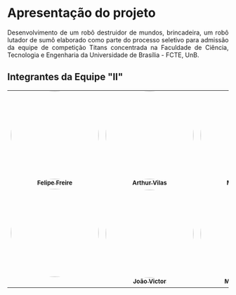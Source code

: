 
# Apresentação do projeto

<div style="text-align: justify;">
<p>
Desenvolvimento de um robô destruidor de mundos, brincadeira, um robô lutador de sumô elaborado como parte do processo seletivo para admissão da equipe de competição Titans concentrada na Faculdade de Ciência, Tecnologia e Engenharia da Universidade de Brasília - FCTE, UnB.
</p>
</div>

## Integrantes da Equipe "II"

<table>

<tr>
    <tr>
    <td align="center"><a href="https://github.com/FelipeFreire-gf"><img style="border-radius: 60%;" src="https://avatars.githubusercontent.com/u/62055315?v=4" width="200px;" alt=""/><br /><sub><b>Felipe Freire</b></sub></a><br />
    <td align="center"><a href="https://github.com/arthurvbl"><img style="border-radius: 60%;" src="https://avatars.githubusercontent.com/u/186127003?v=4" width="200px;" alt=""/><br /><sub><b>Arthur Vilas</b></sub></a><br />
    <td align="center"><a href="https://github.com/micaelnildoo"><img style="border-radius: 60%;" src="https://avatars.githubusercontent.com/u/113267642?v=4" width="200px;" alt=""/><br /><sub><b>Micael Nildo</b></sub></a><br />
    <td align="center"><a href="https://github.com/vitorreix"><img style="border-radius: 60%;" src="https://avatars.githubusercontent.com/u/189680932?v=4" width="200px;" alt=""/><br /><sub><b>Vitor Teixeira</b></sub></a><br />
    </tr>
    <tr>
    <td align="center"><a href="https://github.com/"><img style="border-radius: 60%;" src="https://avatars.githubusercontent.com/u/" width="200px;" alt=""/><br /><sub><b></b></sub></a><br />
    <td align="center"><a href="https://github.com/viktor485"><img style="border-radius: 60%;" src="https://avatars.githubusercontent.com/u/197327695?v=4" width="200px;" alt=""/><br /><sub><b>João Victor</b></sub></a><br />
    <td align="center"><a href="https://github.com/matheusfelix18"><img style="border-radius: 60%;" src="https://avatars.githubusercontent.com/u/153767458?v=4" width="200px;" alt=""/><br /><sub><b>Matheus Félix </b></sub></a><br />
    <td align="center"><a href="https://github.com/"><img style="border-radius: 60%;" src="https://avatars.githubusercontent.com/u/" width="200px;" alt=""/><br /><sub><b></b></sub></a><br />
    </tr>
    <tr> 
</tr>

</table>

